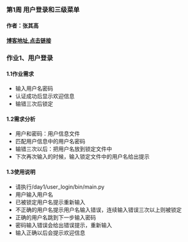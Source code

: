 ### 第1周 用户登录和三级菜单
#### 作者：张其高
#### [博客地址,点击链接](http://www.cnblogs.com/zhangqigao/articles/6297521.html "Python基础1")
### 作业1、用户登录
#### 1.1作业需求
* 输入用户名密码
* 认证成功后显示欢迎信息
* 输错三次后锁定
#### 1.2需求分析
* 用户和密码：用户信息文件
* 匹配用户信息中的用户名密码
* 输错三次以后：把用户名放到锁定文件中
* 下次再次输入的时候，输入锁定文件中的用户名给出提示
#### 1.3使用说明
* 请执行/day1/user_login/bin/main.py
* 用户输入用户名
* 已被锁定用户名提示重新输入
* 不正确的用户名提示用户名输入错误，连续输入错误三次以上则被锁定
* 正确的用户名跳到下一步输入密码
* 密码输入错误会给出错误提示，重新输入
* 输入正确以后会提示欢迎信息
